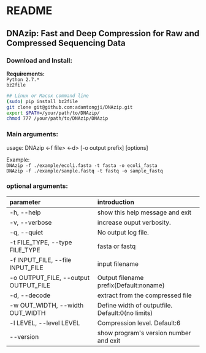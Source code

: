 README
=============
## DNAzip: Fast and Deep Compression for Raw and Compressed Sequencing Data

### Download and Install: 
**Requirements:** <br>
`Python 2.7.*` <br>
`bz2file` <br>


```Bash
## Linux or Macox command line
(sudo) pip install bz2file
git clone git@github.com:adamtongji/DNAzip.git
export $PATH=/your/path/to/DNAzip/
chmod 777 /your/path/to/DNAzip/DNAzip
```
### Main arguments:
usage: DNAzip <-f file> <-d> [-o output prefix] [options] <br>

Example: <br>
`DNAzip -f ./example/ecoli.fasta -t fasta -o ecoli_fasta `<br>
`DNAzip -f ./example/sample.fastq -t fastq -o sample_fastq `<br>

### optional arguments: 
|  parameter   |  introduction |
| :---------- | :-------- |
|  -h, --help    |        show this help message and exit 
|  -v, --verbose  |       increase ouput verbosity.
|  -q, --quiet   |        No output log file.
|  -t FILE_TYPE, --type FILE_TYPE |  fasta or fastq
|  -f INPUT_FILE, --file INPUT_FILE |   input filename
|  -o OUTPUT_FILE, --output OUTPUT_FILE |  Output filename prefix(Default:noname)
|  -d, --decode   |       extract from the compressed file
|  -w OUT_WIDTH, --width OUT_WIDTH |  Define width of outputfile. Default:0(no limits)
|  -l LEVEL, --level LEVEL |  Compression level. Default:6
|  --version     |        show program's version number and exit
